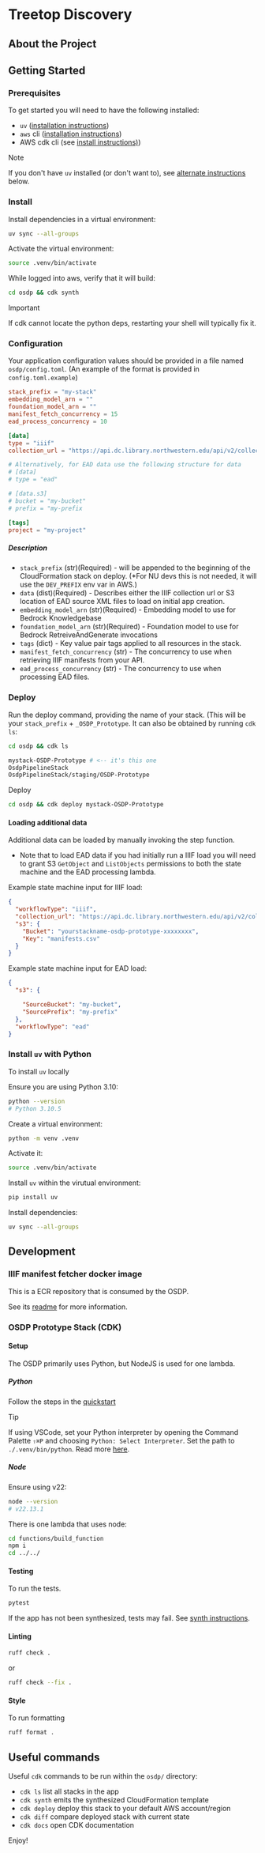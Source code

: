
# Treetop Discovery

## About the Project

## Getting Started

### Prerequisites

To get started you will need to have the following installed:

- `uv` ([installation instructions](https://github.com/astral-sh/uv))
- `aws` cli ([installation instructions](https://docs.aws.amazon.com/cli/latest/userguide/getting-started-install.html))
- AWS cdk cli (see [install instructions)](https://docs.aws.amazon.com/cdk/v2/guide/getting_started.html))

> [!NOTE]
> If you don't have `uv` installed (or don't want to), see [alternate instructions](#install-uv-with-python) below.

### Install

Install dependencies in a virtual environment:

```bash
uv sync --all-groups
```

Activate the virtual environment:

```bash
source .venv/bin/activate
```

While logged into aws, verify that it will build:

```bash
cd osdp && cdk synth
```

> [!IMPORTANT]
> If cdk cannot locate the python deps, restarting your shell will typically fix it.

### Configuration

Your application configuration values should be provided in a file named `osdp/config.toml`. (An example of the format is provided in `config.toml.example`)

```toml
stack_prefix = "my-stack"
embedding_model_arn = ""
foundation_model_arn = ""
manifest_fetch_concurrency = 15
ead_process_concurrency = 10

[data]
type = "iiif"
collection_url = "https://api.dc.library.northwestern.edu/api/v2/collections/ecacd539-fe38-40ec-bbc0-590acee3d4f2?as=iiif"

# Alternatively, for EAD data use the following structure for data
# [data]
# type = "ead"

# [data.s3]
# bucket = "my-bucket"
# prefix = "my-prefix

[tags]
project = "my-project"
```

##### Description

- `stack_prefix` (str)(Required) - will be appended to the beginning of the CloudFormation stack on deploy. (*For NU devs this is not needed, it will use the `DEV_PREFIX` env var in AWS.) 
- `data` (dist)(Required) - Describes either the IIIF collection url or S3 location of EAD source XML files to load on initial app creation.
- `embedding_model_arn` (str)(Required) - Embedding model to use for Bedrock Knowledgebase
- `foundation_model_arn` (str)(Required) - Foundation model to use for Bedrock RetreiveAndGenerate invocations
- `tags` (dict) - Key value pair tags applied to all resources in the stack. 
- `manifest_fetch_concurrency` (str) - The concurrency to use when retrieving IIIF manifests from your API. 
- `ead_process_concurrency` (str) - The concurrency to use when processing EAD files. 

### Deploy

Run the deploy command, providing the name of your stack. (This will be your `stack_prefix` + `_OSDP_Prototype`. It can also be obtained by running `cdk ls`:

```bash
cd osdp && cdk ls

mystack-OSDP-Prototype # <-- it's this one
OsdpPipelineStack
OsdpPipelineStack/staging/OSDP-Prototype 
```

Deploy
```bash
cd osdp && cdk deploy mystack-OSDP-Prototype
```


#### Loading additional data

Additional data can be loaded by manually invoking the step function.

* Note that to load EAD data if you had initially run a IIIF load you will need to grant S3 `GetObject` and `ListObjects` permissions to both the state machine and the EAD processing lambda.

Example state machine input for IIIF load:
```json
{
  "workflowType": "iiif",
  "collection_url": "https://api.dc.library.northwestern.edu/api/v2/collections/ecacd539-fe38-40ec-bbc0-590acee3d4f2?as=iiif",
  "s3": {
    "Bucket": "yourstackname-osdp-prototype-xxxxxxxx", 
    "Key": "manifests.csv"
  }
}
```
Example state machine input for EAD load: 
```json
{
  "s3": {

    "SourceBucket": "my-bucket",
    "SourcePrefix": "my-prefix"
  },
  "workflowType": "ead"
}
```

### Install `uv` with Python

To install `uv` locally

Ensure you are using Python 3.10:

```bash
python --version
# Python 3.10.5
```

Create a virtual environment:

```bash
python -m venv .venv
```

Activate it:

```bash
source .venv/bin/activate
```

Install `uv` within the virutual environment:

```bash
pip install uv
```

Install dependencies:

```bash
uv sync --all-groups
```

## Development

### IIIF manifest fetcher docker image

This is a ECR repository that is consumed by the OSDP.

See its [readme](iiif/README.md) for more information.

### OSDP Prototype Stack (CDK)

#### Setup

The OSDP primarily uses Python, but NodeJS is used for one lambda.

##### Python

Follow the steps in the [quickstart](#quick-start-)

> [!TIP]
> If using VSCode, set your Python interpreter by opening the Command Palette `⇧⌘P` and choosing `Python: Select Interpreter`.
> Set the path to `./.venv/bin/python`.
> Read more [here](https://code.visualstudio.com/docs/python/environments#_working-with-python-interpreters).


##### Node

Ensure using v22:

```bash
node --version
# v22.13.1
```

There is one lambda that uses node:

```bash
cd functions/build_function
npm i
cd ../../
```

#### Testing

To run the tests.

```bash
pytest
```

If the app has not been synthesized, tests may fail. See [synth instructions](#synthesize-the-cloudformation-template-optional).

#### Linting

```bash
ruff check .
```

or

```bash
ruff check --fix .
```

#### Style

To run formatting

```bash
ruff format .
```

## Useful commands

Useful `cdk` commands to be run within the `osdp/` directory:

 * `cdk ls`          list all stacks in the app
 * `cdk synth`       emits the synthesized CloudFormation template
 * `cdk deploy`      deploy this stack to your default AWS account/region
 * `cdk diff`        compare deployed stack with current state
 * `cdk docs`        open CDK documentation

Enjoy!
